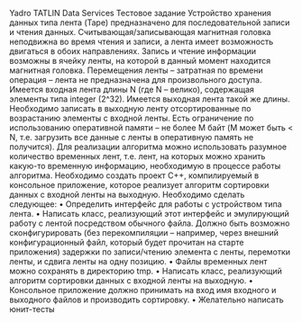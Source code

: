 Yadro TATLIN Data Services
Тестовое задание
Устройство хранения данных типа лента (Tape) предназначено для последовательной записи и 
чтения данных. Считывающая/записывающая магнитная головка неподвижна во время чтения и 
записи, а лента имеет возможность двигаться в обоих направлениях. Запись и чтение информации 
возможны в ячейку ленты, на которой в данный момент находится магнитная головка. 
Перемещения ленты – затратная по времени операция – лента не предназначена для 
произвольного доступа.
Имеется входная лента длины N (где N – велико), содержащая элементы типа integer (2^32). 
Имеется выходная лента такой же длины. Необходимо записать в выходную ленту 
отсортированные по возрастанию элементы с входной ленты. Есть ограничение по использованию 
оперативной памяти – не более M байт (M может быть < N, т.е. загрузить все данные с ленты в 
оперативную память не получится). Для реализации алгоритма можно использовать разумное 
количество временных лент, т.е. лент, на которых можно хранить какую-то временную 
информацию, необходимую в процессе работы алгоритма.
Необходимо создать проект С++, компилируемый в консольное приложение, которое реализует 
алгоритм сортировки данных с входной ленты на выходную. Необходимо сделать следующее:
• Определить интерфейс для работы с устройством типа лента.
• Написать класс, реализующий этот интерфейс и эмулирующий работу с лентой 
посредством обычного файла. Должно быть возможно сконфигурировать (без 
перекомпиляции – например, через внешний конфигурационный файл, который будет 
прочитан на старте приложения) задержки по записи/чтению элемента с ленты, перемотки 
ленты, и сдвига ленты на одну позицию.
• Файлы временных лент можно сохранять в директорию tmp.
• Написать класс, реализующий алгоритм сортировки данных с входной ленты на выходную.
• Консольное приложение должно принимать на вход имя входного и выходного файлов и 
производить сортировку.
• Желательно написать юнит-тесты

